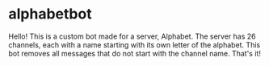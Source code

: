 # alphabetbot

Hello! This is a custom bot made for a server, Alphabet. The server has 26 channels, each with a name starting with its own letter of the alphabet. This bot removes all messages that do not start with the channel name. That's it!
